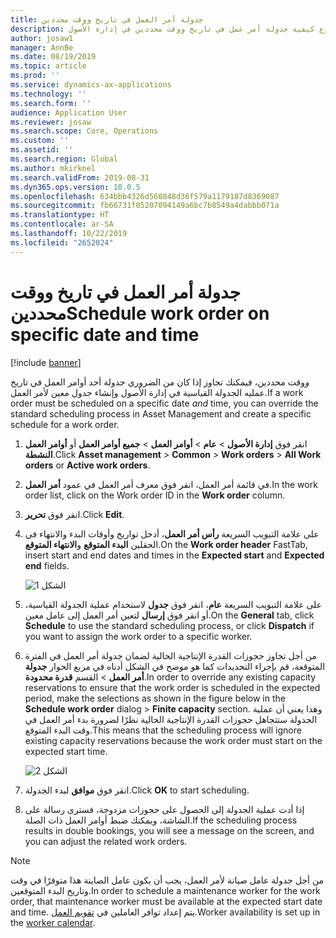 ```yaml
---
title: جدولة أمر العمل في تاريخ ووقت محددين
description: يوضح هذا الموضوع كيفية جدولة أمر عمل في تاريخ ووقت محددين في إدارة الأصول.
author: josaw1
manager: AnnBe
ms.date: 08/19/2019
ms.topic: article
ms.prod: ''
ms.service: dynamics-ax-applications
ms.technology: ''
ms.search.form: ''
audience: Application User
ms.reviewer: josaw
ms.search.scope: Core, Operations
ms.custom: ''
ms.assetid: ''
ms.search.region: Global
ms.author: mkirknel
ms.search.validFrom: 2019-08-31
ms.dyn365.ops.version: 10.0.5
ms.openlocfilehash: 634bbb4326d560848d36f579a1179187d8369087
ms.sourcegitcommit: fb66731f05207094149a6bc7b8549a4dabbb071a
ms.translationtype: HT
ms.contentlocale: ar-SA
ms.lasthandoff: 10/22/2019
ms.locfileid: "2652024"
---
```

# <a name="schedule-work-order-on-specific-date-and-time"></a><span data-ttu-id="c919e-103">جدولة أمر العمل في تاريخ ووقت محددين</span><span class="sxs-lookup"><span data-stu-id="c919e-103">Schedule work order on specific date and time</span></span>

[!include [banner](../../includes/banner.md)]

 

<span data-ttu-id="c919e-104">إذا كان من الضروري جدولة أحد أوامر العمل في تاريخ‏‎ *و*وقت محددين، فيمكنك تجاوز عمليه الجدولة القياسية في إدارة الأصول وإنشاء جدول معين لأمر العمل.</span><span class="sxs-lookup"><span data-stu-id="c919e-104">If a work order must be scheduled on a specific date *and* time, you can override the standard scheduling process in Asset Management and create a specific schedule for a work order.</span></span>

1. <span data-ttu-id="c919e-105">انقر فوق **إدارة الأصول** > **عام** > **أوامر العمل** > **جميع أوامر العمل** أو **أوامر العمل النشطة**.</span><span class="sxs-lookup"><span data-stu-id="c919e-105">Click **Asset management** > **Common** > **Work orders** > **All Work orders** or **Active work orders**.</span></span>

2. <span data-ttu-id="c919e-106">في قائمة أمر العمل، انقر فوق معرف أمر العمل في عمود **أمر العمل**.</span><span class="sxs-lookup"><span data-stu-id="c919e-106">In the work order list, click on the Work order ID in the **Work order** column.</span></span>

3. <span data-ttu-id="c919e-107">انقر فوق **تحرير**.</span><span class="sxs-lookup"><span data-stu-id="c919e-107">Click **Edit**.</span></span>

4. <span data-ttu-id="c919e-108">على علامة التبويب السريعة **رأس أمر العمل**، أدخل تواريخ وأوقات البدء والانتهاء في الحقلين **البدء المتوقع** و**الانتهاء المتوقع**.</span><span class="sxs-lookup"><span data-stu-id="c919e-108">On the **Work order header** FastTab, insert start and end dates and times in the **Expected start** and **Expected end** fields.</span></span>

    ![الشكل 1](media/05-work-order-scheduling.png)

5. <span data-ttu-id="c919e-110">على علامة التبويب السريعة **عام**، انقر فوق **جدول** لاستخدام عملية الجدولة القياسية، أو انقر فوق **إرسال** لتعين أمر العمل إلى عامل معين.</span><span class="sxs-lookup"><span data-stu-id="c919e-110">On the **General** tab, click **Schedule** to use the standard scheduling process, or click **Dispatch** if you want to assign the work order to a specific worker.</span></span>

6. <span data-ttu-id="c919e-111">من أجل تجاوز حجوزات القدرة الإنتاجية الحالية لضمان جدولة أمر العمل في الفترة المتوقعة، قم بإجراء التحديدات كما هو موضح في الشكل أدناه في مربع الحوار **جدولة أمر العمل** > القسم **قدرة محدودة‬**.</span><span class="sxs-lookup"><span data-stu-id="c919e-111">In order to override any existing capacity reservations to ensure that the work order is scheduled in the expected period, make the selections as shown in the figure below in the **Schedule work order** dialog > **Finite capacity** section.</span></span> <span data-ttu-id="c919e-112">وهذا يعني أن عملية الجدولة ستتجاهل حجوزات القدرة الإنتاجية الحالية نظرًا لضرورة بدء أمر العمل في وقت البدء المتوقع.</span><span class="sxs-lookup"><span data-stu-id="c919e-112">This means that the scheduling process will ignore existing capacity reservations because the work order must start on the expected start time.</span></span>

    ![الشكل 2](media/06-work-order-scheduling.png)

7. <span data-ttu-id="c919e-114">انقر فوق **موافق** لبدء الجدولة.</span><span class="sxs-lookup"><span data-stu-id="c919e-114">Click **OK** to start scheduling.</span></span>

8. <span data-ttu-id="c919e-115">إذا أدت عملية الجدولة إلى الحصول على حجوزات مزدوجة، فسترى رسالة على الشاشة، ويمكنك ضبط أوامر العمل ذات الصلة.</span><span class="sxs-lookup"><span data-stu-id="c919e-115">If the scheduling process results in double bookings, you will see a message on the screen, and you can adjust the related work orders.</span></span>

>[!NOTE]
><span data-ttu-id="c919e-116">من أجل جدولة عامل صيانة لأمر العمل، يجب أن يكون عامل الصاينة هذا متوفرًا في وقت وتاريخ البدء المتوقعين.</span><span class="sxs-lookup"><span data-stu-id="c919e-116">In order to schedule a maintenance worker for the work order, that maintenance worker must be available at the expected start date and time.</span></span> <span data-ttu-id="c919e-117">يتم إعداد توافر العاملين في [تقويم العمل](../work-order-scheduling/maintenance-worker-calendar-and-scheduling.md).</span><span class="sxs-lookup"><span data-stu-id="c919e-117">Worker availability is set up in the [worker calendar](../work-order-scheduling/maintenance-worker-calendar-and-scheduling.md).</span></span> 

